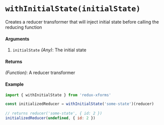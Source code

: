 # `withInitialState(initialState)`

Creates a reducer transformer that will inject initial state before calling
the reducing function

#### Arguments

1. `initialState` *(Any)*: The initial state

#### Returns

*(Function)*: A reducer transformer

#### Example

```javascript
import { withInitialState } from 'redux-xforms'

const initializedReducer = withInitialState('some-state')(reducer)
                                                                   
// returns reducer('some-state', { id: 2 })
initializedReducer(undefined, { id: 2 })
```
